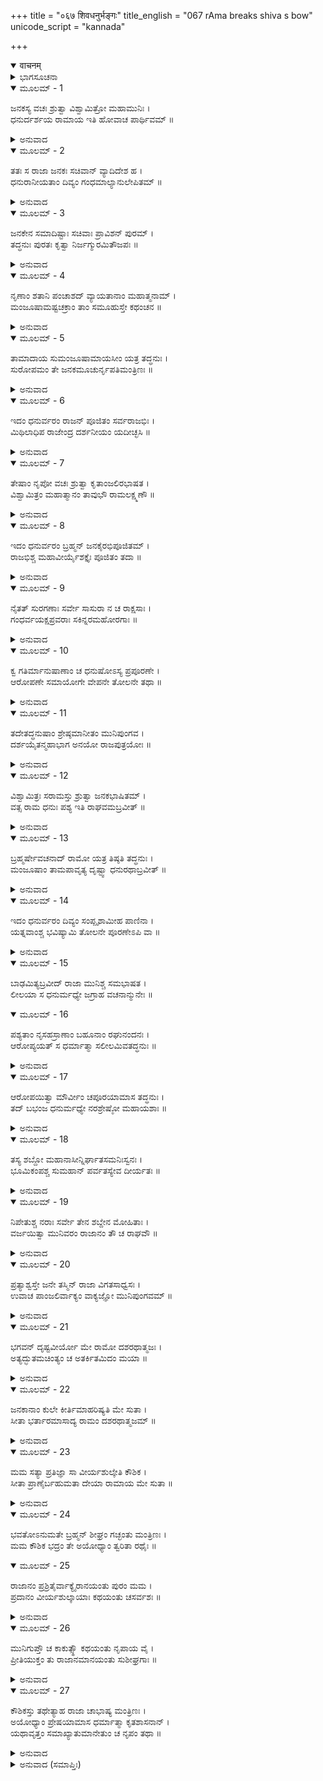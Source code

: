 +++
title = "०६७ शिवधनुर्भङ्गः"
title_english = "067 rAma breaks shiva s bow"
unicode_script = "kannada"

+++
<details open><summary>वाचनम्</summary>

<div class="audioEmbed"  caption="श्रीराम-हरिसीताराममूर्ति-घनपाठिभ्यां वचनम्" src="https://archive.org/download/Ramayana-recitation-Sriram-harisItArAmamUrti-Ghanapaati-v2/Kanda_1/Kanda_1_BK-067-Shiva_Dhanur_Bhamgaha.mp3"></div>
</details>



<details><summary>ಭಾಗಸೂಚನಾ</summary>

ಶ್ರೀರಾಮನು ಶಿವಧನುಸ್ಸನ್ನು ಮುರಿದುದು, ಜನಕನು ವಿಶ್ವಾಮಿತ್ರರ ಆಜ್ಞೆಯಂತೆ ದಶರಥನನ್ನು ಕರೆತರಲು ಮಂತ್ರಿಗಳನ್ನು ಕಳಿಸಿದುದು
</details>

<details open><summary>ಮೂಲಮ್ - 1</summary>

ಜನಕಸ್ಯ ವಚಃ ಶ್ರುತ್ವಾ ವಿಶ್ವಾಮಿತ್ರೋ ಮಹಾಮುನಿಃ ।  
ಧನುರ್ದರ್ಶಯ ರಾಮಾಯ ಇತಿ ಹೋವಾಚ ಪಾರ್ಥಿವಮ್ ॥
</details>

<details><summary>ಅನುವಾದ</summary>

ಜನಕನ ಮಾತನ್ನು ಕೇಳಿ ಮಹಾಮುನಿ ವಿಶ್ವಾಮಿತ್ರರು ಹೇಳಿದರು - ರಾಜನೇ! ನೀನು ಶ್ರೀರಾಮನಿಗೆ ನಿನ್ನ ಧನುಸ್ಸನ್ನು ತೋರಿಸು.॥1॥
</details>

<details open><summary>ಮೂಲಮ್ - 2</summary>

ತತಃ ಸ ರಾಜಾ ಜನಕಃ ಸಚಿವಾನ್ ವ್ಯಾದಿದೇಶ ಹ ।  
ಧನುರಾನೀಯತಾಂ ದಿವ್ಯಂ ಗಂಧಮಾಲ್ಯಾನುಲೇಪಿತಮ್ ॥
</details>

<details><summary>ಅನುವಾದ</summary>

ಆಗ ಜನಕನು ಮಂತ್ರಿಗಳಿಗೆ - ಚಂದನ ಮತ್ತು ಮಾಲೆಗಳಿಂದ ಅಲಂಕೃತವಾದ ಆ ದಿವ್ಯ ಧನುಸ್ಸನ್ನು ಇಲ್ಲಿಗೆ ತೆಗೆದುಕೊಂಡು ಬನ್ನಿ ಎಂದು ಆಜ್ಞಾಪಿಸಿದನು.॥2॥
</details>

<details open><summary>ಮೂಲಮ್ - 3</summary>

ಜನಕೇನ ಸಮಾದಿಷ್ಟಾಃ ಸಚಿವಾಃ ಪ್ರಾವಿಶನ್ ಪುರಮ್ ।  
ತದ್ಧನುಃ ಪುರತಃ ಕೃತ್ವಾ ನಿರ್ಜಗ್ಮುರಮಿತೌಜಪಃ ॥
</details>

<details><summary>ಅನುವಾದ</summary>

ರಾಜಾ ಜನಕನ ಆಜ್ಞೆ ಪಡೆದು ಆ ಅಮಿತ ತೇಜಸ್ವೀ ಮಂತ್ರಿಗಳು ನಗರಕ್ಕೆ ಹೋಗಿ, ಆ ಧನುಸ್ಸನ್ನು ಮುಂದೆ ಮಾಡಿ ಪುರಿಯಿಂದ ಹೊರಗೆ ಹೊರಟರು.॥3॥
</details>

<details open><summary>ಮೂಲಮ್ - 4</summary>

ನೃಣಾಂ ಶತಾನಿ ಪಂಚಾಶದ್ ವ್ಯಾಯತಾನಾಂ ಮಹಾತ್ಮನಾಮ್ ।  
ಮಂಜೂಷಾಮಷ್ಟಚಕ್ರಾಂ ತಾಂ ಸಮೂಹುಸ್ತೇ ಕಥಂಚನ ॥
</details>

<details><summary>ಅನುವಾದ</summary>

ಆ ಧನುಸ್ಸು ಎಂಟು ಗಾಲಿಗಳುಳ್ಳ ಉಕ್ಕಿನ ದೊಡ್ಡ ಪೆಟ್ಟಿಗೆಯಲ್ಲಿ ಇಡಲಾಗಿತ್ತು. ಅದನ್ನು ಮಹಾ ಬಲಿಷ್ಠರಾದ ಐದು ಸಾವಿರ ವೀರರು ಹೇಗೋ ಕಷ್ಟಪಟ್ಟು ಅಲ್ಲಿಯವರೆಗೆ ತರುವಂತಾಯಿತು.॥4॥
</details>

<details open><summary>ಮೂಲಮ್ - 5</summary>

ತಾಮಾದಾಯ ಸುಮಂಜೂಷಾಮಾಯಸೀಂ ಯತ್ರ ತದ್ಧನುಃ ।  
ಸುರೋಪಮಂ ತೇ ಜನಕಮೂಚುರ್ನೃಪತಿಮಂತ್ರಿಣಃ ॥
</details>

<details><summary>ಅನುವಾದ</summary>

ಕಬ್ಬಿಣದ ಪೆಟ್ಟಿಗೆಯಲ್ಲಿ ಇರಿಸಿದ್ದ ಆ ಧನುಸ್ಸನ್ನು ತಂದು ಮಂತ್ರಿಗಳು ದೇವೋಪಮ ರಾಜಾ ಜನಕನಲ್ಲಿ ಇಂತೆಂದರು.॥5॥
</details>

<details open><summary>ಮೂಲಮ್ - 6</summary>

ಇದಂ ಧನುರ್ವರಂ ರಾಜನ್ ಪೂಜಿತಂ ಸರ್ವರಾಜಭಿಃ ।  
ಮಿಥಿಲಾಧಿಪ ರಾಜೇಂದ್ರ ದರ್ಶನೀಯಂ ಯದೀಚ್ಛಸಿ ॥
</details>

<details><summary>ಅನುವಾದ</summary>

ಮಿಥಿಲಾಧಿಪತೇ! ರಾಜೇಂದ್ರನೇ! ಇದು ಸಮಸ್ತ ರಾಜರಿಂದ ಸಮ್ಮಾನಿತವಾದ ಶ್ರೇಷ್ಠ ಧನುಷ್ಯವಾಗಿದೆ. ತಾವು ಈ ಇಬ್ಬರು ರಾಜಕುಮಾರರಿಗೆ ತೋರಿಸಲು ಬಯಸುತ್ತಿದ್ದರೆ ತೋರಿಸಿರಿ.॥6॥
</details>

<details open><summary>ಮೂಲಮ್ - 7</summary>

ತೇಷಾಂ ನೃಪೋ ವಚಃ ಶ್ರುತ್ವಾ ಕೃತಾಂಜಲಿರಭಾಷತ ।  
ವಿಶ್ವಾಮಿತ್ರಂ ಮಹಾತ್ಮಾನಂ ತಾವುಭೌ ರಾಮಲಕ್ಷ್ಮಣೌ ॥
</details>

<details><summary>ಅನುವಾದ</summary>

ಅವರ ಮಾತನ್ನು ಕೇಳಿ ರಾಜಾ ಜನಕನು ಕೈಮುಗಿದು ಮಹಾತ್ಮಾ ವಿಶ್ವಾಮಿತ್ರರಿಗೆ ಹಾಗೂ ಇಬ್ಬರೂ ಸಹೋದರ ಶ್ರೀರಾಮಾ - ಲಕ್ಷ್ಮಣರಲ್ಲಿ ಇಂತೆಂದನು.॥7॥
</details>

<details open><summary>ಮೂಲಮ್ - 8</summary>

ಇದಂ ಧನುರ್ವರಂ ಬ್ರಹ್ಮನ್ ಜನಕೈರಭಿಪೂಜಿತಮ್ ।  
ರಾಜಭಿಶ್ಚ ಮಹಾವೀರ್ಯೈಶಕ್ತೈಃ ಪೂಜಿತಂ ತದಾ ॥
</details>

<details><summary>ಅನುವಾದ</summary>

ಬ್ರಹ್ಮರ್ಷಿಗಳೇ! ಇದೇ ಆ ಶ್ರೇಷ್ಠ ಧನುಸ್ಸು ಆಗಿದೆ. ಇದನ್ನು ಜನಕವಂಶೀಯ ನರೇಶ್ವರರು ಸದಾ ಪೂಜಿಸಿದ್ದಾರೆ ಹಾಗೂ ಇದನ್ನು ಎತ್ತಲು ಅಸಮರ್ಥರಾದ ಮಹಾಪರಾಕ್ರಮಿ ಅರಸರಿಂದಲೂ ಹಿಂದೆ ಸಮ್ಮಾನಿತವಾಗಿದೆ.॥8॥
</details>

<details open><summary>ಮೂಲಮ್ - 9</summary>

ನೈತತ್ ಸುರಗಣಾಃ ಸರ್ವೇ ಸಾಸುರಾ ನ ಚ ರಾಕ್ಷಸಾಃ ।  
ಗಂಧರ್ವಯಕ್ಷಪ್ರವರಾಃ ಸಕಿನ್ನರಮಹೋರಗಾಃ ॥
</details>

<details><summary>ಅನುವಾದ</summary>

ಇದನ್ನು ಸಮಸ್ತ ದೇವತೆಗಳು, ಅಸುರರು, ರಾಕ್ಷಸರು, ಗಂಧರ್ವರು, ದೊಡ್ಡ-ದೊಡ್ಡ ಯಕ್ಷರು, ಕಿನ್ನರರು, ಮಹಾ ನಾಗಗಳೂ ಕೂಡ ಇದನ್ನು ಎತ್ತಲು ಸಾಧ್ಯವಾಗಲಿಲ್ಲ.॥9॥
</details>

<details open><summary>ಮೂಲಮ್ - 10</summary>

ಕ್ವ ಗತಿರ್ಮಾನುಷಾಣಾಂ ಚ ಧನುಷೋಽಸ್ಯ ಪ್ರಪೂರಣೇ ।  
ಆರೋಪಣೇ ಸಮಾಯೋಗೇ ವೇಪನೇ ತೋಲನೇ ತಥಾ ॥
</details>

<details><summary>ಅನುವಾದ</summary>

ಹಾಗಿರುವಾಗ ಈ ಬಿಲ್ಲನ್ನು ಹೆದೆ ಏರಿಸುವುದು, ಇದಕ್ಕೆ ಬಾಣ ಹೂಡುವುದು, ಪ್ರತ್ಯಂಚೆ ಸೆಳೆದು ಟಂಕಾರ ಮಾಡುವುದು ಎತ್ತಿ ಅತ್ತ - ಇತ್ತ ಅಲುಗಾಡಿಸುವುದು, ಇದೆಲ್ಲ ಮಾಡುವ ಮನುಷ್ಯರಿಗೆ ಶಕ್ತಿ ಎಲ್ಲಿದೆ.॥10॥
</details>

<details open><summary>ಮೂಲಮ್ - 11</summary>

ತದೇತದ್ಧನುಷಾಂ ಶ್ರೇಷ್ಠಮಾನೀತಂ ಮುನಿಪುಂಗವ ।  
ದರ್ಶಯೈತನ್ಮಹಾಭಾಗ ಅನಯೋ ರಾಜಪುತ್ರಯೋಃ ॥
</details>

<details><summary>ಅನುವಾದ</summary>

ಮುನಿಪುಂಗವರೇ! ಈ ಶ್ರೇಷ್ಠಧನುಸ್ಸು ಇಲ್ಲಿಗೆ ತರಲಾಗಿದೆ. ಮಹಾಭಾಗರೇ! ತಾವು ಇದನ್ನು ಈ ಇಬ್ಬರೂ ರಾಜಕುಮಾರರಿಗೆ ತೋರಿಸಿರಿ.॥11॥
</details>

<details open><summary>ಮೂಲಮ್ - 12</summary>

ವಿಶ್ವಾಮಿತ್ರಃ ಸರಾಮಸ್ತು ಶ್ರುತ್ವಾ ಜನಕಭಾಷಿತಮ್ ।  
ವತ್ಸ ರಾಮ ಧನುಃ ಪಶ್ಯ ಇತಿ ರಾಘವಮಬ್ರವೀತ್ ॥
</details>

<details><summary>ಅನುವಾದ</summary>

ಶ್ರೀರಾಮಸಹಿತ ವಿಶ್ವಾಮಿತ್ರರು ಜನಕನ ಮಾತನ್ನು ಕೇಳಿ ರಘುನಂದನಲ್ಲಿ ಹೇಳಿದರು-ವತ್ಸರಾಮಾ! ಈ ಧನುಸ್ಸನ್ನು ನೋಡ.॥12॥
</details>

<details open><summary>ಮೂಲಮ್ - 13</summary>

ಬ್ರಹ್ಮರ್ಷೇವಚನಾದ್ ರಾಮೋ ಯತ್ರ ತಿಷ್ಠತಿ ತದ್ಧನುಃ ।  
ಮಂಜೂಷಾಂ ತಾಮಪಾವೃತ್ಯ ದೃಷ್ಟ್ವಾ ಧನುರಥಾಬ್ರವೀತ್ ॥
</details>

<details><summary>ಅನುವಾದ</summary>

ಮಹರ್ಷಿಗಳ ಆಜ್ಞೆಯಂತೆ ಶ್ರೀರಾಮನು ಧನುಸ್ಸು ಇಟ್ಟಿರುವ ಪೆಟ್ಟಿಗೆಯನ್ನು ತೆರೆದು ಆ ಧನುಸ್ಸನ್ನು ನೋಡಿ ಹೇಳಿದನು -॥13॥
</details>

<details open><summary>ಮೂಲಮ್ - 14</summary>

ಇದಂ ಧನುರ್ವರಂ ದಿವ್ಯಂ ಸಂಪ್ಪೃಶಾಮೀಹ ಪಾಣಿನಾ ।  
ಯತ್ನವಾಂಶ್ಚ ಭವಿಷ್ಯಾಮಿ ತೋಲನೇ ಪೂರಣೇಽಪಿ ವಾ ॥
</details>

<details><summary>ಅನುವಾದ</summary>

ಸರಿ ಈಗ ನಾನು ಈ ದಿವ್ಯ ಹಾಗೂ ಶ್ರೇಷ್ಠ ಧನುಸ್ಸಿಗೆ ಕೈಹಚ್ಚಿ, ಎತ್ತಲೂ ಮತ್ತು ಹೆದೆಯೇರಿಸಲು ಪ್ರಯತ್ನಿಸುವೆನು.॥14॥
</details>

<details open><summary>ಮೂಲಮ್ - 15</summary>

ಬಾಢಮಿತ್ಯಬ್ರವೀದ್ ರಾಜಾ ಮುನಿಶ್ಚ ಸಮಭಾಷತ ।  
ಲೀಲಯಾ ಸ ಧನುರ್ಮಧ್ಯೇ ಜಗ್ರಾಹ ವಚನಾನ್ಮುನೇಃ ॥
</details>

<details open><summary>ಮೂಲಮ್ - 16</summary>

ಪಶ್ಯತಾಂ ನೃಸಹಸ್ರಾಣಾಂ ಬಹೂನಾಂ ರಘುನಂದನಃ ।  
ಆರೋಪ್ಯಯತ್ ಸ ಧರ್ಮಾತ್ಮಾ ಸಲೀಲಮಿವತದ್ಧನುಃ ॥
</details>

<details><summary>ಅನುವಾದ</summary>

ಆಗ ರಾಜನು ಮತ್ತು ಮುನಿಗಳು ಏಕಸ್ವರದಲ್ಲಿ ಹೇಳಿದರು - ‘ಹಾಗೆಯೇ ಮಾಡು’. ಮುನಿಗಳ ಆಜ್ಞೆಯಂತೆ ರಘುಕುಲನಂದನ ಧರ್ಮಾತ್ಮಾ ಶ್ರೀರಾಮನು ಆ ಧನುಸ್ಸನ್ನು ನಡುವಿನಲ್ಲಿ ಹಿಡಿದು ಸಲೀಸಾಗಿ ಎತ್ತಿಕೊಂಡನು ಹಾಗೂ ಲೀಲಾಜಾಲವಾಗಿ ಅದನ್ನು ಬಗ್ಗಿಸಿ ಹೆದೆಯೇರಿಸಿದನು. ಆಗ ಅನೇಕ ಸಾವಿರ ಮನುಷ್ಯರ ದೃಷ್ಟಿ ಅವನ ಮೇಲೆ ನೆಟ್ಟಿತ್ತು.॥15-16॥
</details>

<details open><summary>ಮೂಲಮ್ - 17</summary>

ಆರೋಪಯಿತ್ವಾ ಮೌರ್ವೀಂ ಚಪೂರಯಾಮಾಸ ತದ್ಧನುಃ ।  
ತದ್ ಬಭಂಜ ಧನುರ್ಮಧ್ಯೇ ನರಶ್ರೇಷ್ಠೋ ಮಹಾಯಶಾಃ ॥
</details>

<details><summary>ಅನುವಾದ</summary>

ಪ್ರತ್ಯಂಚೆಯನ್ನು ಏರಿಸಿ ಮಹಾಯಶಸ್ವೀ ನರಶ್ರೇಷ್ಠ ಶ್ರೀರಾಮನು ಆ ಧನುಸ್ಸವನ್ನು ಕಿವಿಯವರೆಗೆ ಸೆಳೆದಾಗ ಅದು ನಡುವಿನಲ್ಲಿ ತುಂಡಾಯಿತು.॥17॥
</details>

<details open><summary>ಮೂಲಮ್ - 18</summary>

ತಸ್ಯ ಶಬ್ದೋ ಮಹಾನಾಸೀನ್ನಿರ್ಘಾತಸಮನಿಃಸ್ವನಃ ।  
ಭೂಮಿಕಂಪಶ್ಚ ಸುಮಹಾನ್ ಪರ್ವತಸ್ಯೇವ ದೀರ್ಯತಃ ॥
</details>

<details><summary>ಅನುವಾದ</summary>

ಆ ಧನುಸ್ಸು ಮುರಿದಾಗ ವಜ್ರಪಾತದಂತೆ ಭಾರೀ ಸದ್ದು ಆಯಿತು. ಪರ್ವತಗಳೇ ಉರುಳಿ ಬೀಳುತ್ತವೋ ಅನಿಸಿತು. ಆಗ ಮಹಾ ಭೂಕಂಪವಾಯಿತು.॥18॥
</details>

<details open><summary>ಮೂಲಮ್ - 19</summary>

ನಿಪೇತುಶ್ಚ ನರಾಃ ಸರ್ವೇ ತೇನ ಶಬ್ದೇನ ಮೋಹಿತಾಃ ।  
ವರ್ಜಯಿತ್ವಾ ಮುನಿವರಂ ರಾಜಾನಂ ತೌ ಚ ರಾಘವೌ ॥
</details>

<details><summary>ಅನುವಾದ</summary>

ಮುನಿವರ ವಿಶ್ವಾಮಿತ್ರರು, ರಾಜಾ ಜನಕ, ರಘುಕುಲ ಭೂಷಣ ಇಬ್ಬರೂ ಸಹೋದರ ಶ್ರೀರಾಮ-ಲಕ್ಷ್ಮಣರು ಬಿಟ್ಟು, ಅಲ್ಲಿಗೆ ಬಂದಿರುವ ಇತರರೆಲ್ಲರೂ ಧನುಸ್ಸು ಮುರಿದ ಆ ಭಯಂಕರ ಶಬ್ದದಿಂದ ಮೂರ್ಛಿತರಾದರು.॥19॥
</details>

<details open><summary>ಮೂಲಮ್ - 20</summary>

ಪ್ರತ್ಯಾಶ್ವಸ್ತೇ ಜನೇ ತಸ್ಮಿನ್ ರಾಜಾ ವಿಗತಸಾಧ್ವಸಃ ।  
ಉವಾಚ ಪಾಂಜಲಿರ್ವಾಕ್ಯಂ ವಾಕ್ಯಜ್ಞೋ ಮುನಿಪುಂಗವಮ್ ॥
</details>

<details><summary>ಅನುವಾದ</summary>

ಸ್ವಲ್ಪ ಹೊತ್ತಿನಲ್ಲಿ ಎಲ್ಲರೂ ಎಚ್ಚರಗೊಂಡಾಗ ನಿರ್ಭಯನಾದ ರಾಜಾ ಜನಕನು ಅಂಜಲಿಬದ್ದನಾಗಿ ವಾಕ್ಯ ಕುಶಲರಾದ ಮುನಿವರ ವಿಶ್ವಾಮಿತ್ರರಲ್ಲಿ ಹೇಳಿದನು.॥20॥
</details>

<details open><summary>ಮೂಲಮ್ - 21</summary>

ಭಗವನ್ ದೃಷ್ಟವೀರ್ಯೋ ಮೇ ರಾಮೋ ದಶರಥಾತ್ಮಜಃ ।  
ಅತ್ಯದ್ಭುತಮಚಿಂತ್ಯಂ ಚ ಅತರ್ಕಿತಮಿದಂ ಮಯಾ ॥
</details>

<details><summary>ಅನುವಾದ</summary>

ಪೂಜ್ಯರೇ! ದಶರಥನಂದನ ಶ್ರೀರಾಮನ ಪರಾಕ್ರಮವನ್ನು ಇಂದು ನಾನು ಪ್ರತ್ಯಕ್ಷವಾಗಿ ನೋಡಿದೆ. ಮಹಾದೇವನ ಧನುಸ್ಸನನ್ನು ಹೆದೆ ಏರಿಸುವುದು ಅತ್ಯಂತ ಅದ್ಭುತ, ಅಚಿಂತ್ಯ ಮತ್ತು ಅತರ್ಕಿತ ಘಟನೆಯಾಗಿದೆ.॥21॥
</details>

<details open><summary>ಮೂಲಮ್ - 22</summary>

ಜನಕಾನಾಂ ಕುಲೇ ಕೀರ್ತಿಮಾಹರಿಷ್ಯತಿ ಮೇ ಸುತಾ ।  
ಸೀತಾ ಭರ್ತಾರಮಾಸಾದ್ಯ ರಾಮಂ ದಶರಥಾತ್ಮಜಮ್ ॥
</details>

<details><summary>ಅನುವಾದ</summary>

ನನ್ನ ಪುತ್ರಿ ಸೀತೆಯು ದಶರಥಕುಮಾರ ಶ್ರೀರಾಮನನ್ನು ಪತಿರೂಪದಲ್ಲಿ ಪಡೆದು ಜನಕವಂಶದ ಕೀರ್ತಿಯನ್ನು ಹೆಚ್ಚಿಸುವಳು.॥22॥
</details>

<details open><summary>ಮೂಲಮ್ - 23</summary>

ಮಮ ಸತ್ಯಾ ಪ್ರತಿಜ್ಞಾ ಸಾ ವೀರ್ಯಶುಲ್ಕೇತಿ ಕೌಶಿಕ ।  
ಸೀತಾ ಪ್ರಾಣೈರ್ಬಹುಮತಾ ದೇಯಾ ರಾಮಾಯ ಮೇ ಸುತಾ ॥
</details>

<details><summary>ಅನುವಾದ</summary>

ಕುಶಿಕನಂದನರೇ! ಸೀತೆಯನ್ನು ವೀರ್ಯಶುಲ್ಕಾ ಎಂದು ನಾನು ಮಾಡಿದ ಪ್ರತಿಜ್ಞೆಯು ಇಂದು ಸತ್ಯ ಹಾಗೂ ಸಫಲವಾಯಿತು. ಸೀತೆಯು ನನಗೆ ಪ್ರಾಣಕ್ಕಿಂತಲೂ ಹೆಚ್ಚಿನವಳಾಗಿದ್ದಾಳೆ. ನನ್ನ ಈ ಪುತ್ರಿಯನ್ನು ನಾನು ಶ್ರೀರಾಮನಿಗೆ ಸಮರ್ಪಿಸುವೆನು.॥23॥
</details>

<details open><summary>ಮೂಲಮ್ - 24</summary>

ಭವತೋಽನುಮತೇ ಬ್ರಹ್ಮನ್ ಶೀಘ್ರಂ ಗಚ್ಛಂತು ಮಂತ್ರಿಣಃ ।  
ಮಮ ಕೌಶಿಕ ಭದ್ರಂ ತೇ ಅಯೋಧ್ಯಾಂ ತ್ವರಿತಾ ರಥೈಃ ॥
</details>

<details open><summary>ಮೂಲಮ್ - 25</summary>

ರಾಜಾನಂ ಪ್ರಶ್ರಿತೈರ್ವಾಕ್ಯೈರಾನಯಂತು ಪುರಂ ಮಮ ।  
ಪ್ರದಾನಂ ವೀರ್ಯಶುಲ್ಕಾಯಾಃ ಕಥಯಂತು ಚಸರ್ವಶಃ ॥
</details>

<details><summary>ಅನುವಾದ</summary>

ಬ್ರಹ್ಮರ್ಷಿಗಳೇ! ಕುಶಿಕನಂದನರೇ! ನಿಮಗೆ ಮಂಗಳವಾಗಲಿ. ನಿಮ್ಮ ಆಜ್ಞೆಯಾದರೆ ನನ್ನ ಮಂತ್ರಿಗಳು ರಥಾರೂಢರಾಗಿ ಶೀಘ್ರವಾಗಿ ಅಯೋಧ್ಯೆಗೆ ಹೋಗಿ, ವಿನಯಯುಕ್ತವಾದ ವಚನಗಳಿಂದ ಮಹಾರಾಜಾ ದಶರಥರನ್ನು ನನ್ನ ನಗರಕ್ಕೆ ಕರೆದುಕೊಂಡು ಬರಲಿ. ಜೊತೆಗೆ ಇಲ್ಲಿಯ ಎಲ್ಲ ಸಮಾಚಾರ ನಿವೇದಿಸಿಕೊಂಡು ಯಾರಿಗಾಗಿ ಪರಾಕ್ರಮ ಶುಲ್ಕವನ್ನು ನಿಯತಗೊಳಿಸಿತ್ತೋ ಆ ಜನಕಕುಮಾರಿ ಸೀತೆಯ ವಿವಾಹ ಶ್ರೀರಾಮಚಂದ್ರನೊಂದಿಗೆ ಆಗುವುದಿದೆ ಎಂದು ತಿಳಿಸಲಿ.॥24-25॥
</details>

<details open><summary>ಮೂಲಮ್ - 26</summary>

ಮುನಿಗುಪ್ತೌ ಚ ಕಾಕುತ್ಸ್ಥೌ ಕಥಯಂತು ನೃಪಾಯ ವೈ ।  
ಪ್ರೀತಿಯುಕ್ತಂ ತು ರಾಜಾನಮಾನಯಂತು ಸುಶೀಘ್ರಗಾಃ ॥
</details>

<details><summary>ಅನುವಾದ</summary>

ಈ ಮಂತ್ರಿಗಳು ಮಹಾರಾಜ ದಶರಥನಿಗೆ ‘ನಿಮ್ಮ ಇಬ್ಬರು ಪುತ್ರರು ರಾಮ-ಲಕ್ಷ್ಮಣರು ವಿಶ್ವಾಮಿತ್ರರೊಂದಿಗೆ ಸುರಕ್ಷಿತರಾಗಿ ಮಿಥಿಲೆಗೆ ಬಂದಿರುವರು’ ಎಂದೂ ಹೇಳಲಿ. ಹೀಗೆ ಪ್ರೀತಿಯುಕ್ತ ತಿಳಿಸಿ ದಶರಥರಾಜರನ್ನು ಶ್ರೀ ಗಾಮಿ ಸಚಿವರು ಬೇಗನೇ ಇಲ್ಲಿಗೆ ಕರೆತರಲಿ.॥26॥
</details>

<details open><summary>ಮೂಲಮ್ - 27</summary>

ಕೌಶಿಕಸ್ತು ತಥೇತ್ಯಾಹ ರಾಜಾ ಚಾಭಾಷ್ಯ ಮಂತ್ರಿಣಃ ।  
ಅಯೋಧ್ಯಾಂ ಪ್ರೇಷಯಾಮಾಸ ಧರ್ಮಾತ್ಮಾ ಕೃತಶಾಸನಾನ್ ।  
ಯಥಾವೃತ್ತಂ ಸಮಾಖ್ಯಾತುಮಾನೇತುಂ ಚ ನೃಪಂ ತಥಾ ॥
</details>

<details><summary>ಅನುವಾದ</summary>

ವಿಶ್ವಾಮಿತ್ರರು ‘ತಥಾಸ್ತು’ ಎಂದು ಹೇಳಿ ರಾಜನ ಮಾತನ್ನು ಸಮರ್ಥಿಸಿದರು. ಆಗ ಧರ್ಮಾತ್ಮಾ ರಾಜಾ ಜನಕನು ತನ್ನ ಆಜ್ಞೆಯನ್ನು ಪಾಲಿಸುವ ಮಂತ್ರಿಗಳಿಗೆ ಸರಿಯಾಗಿ ತಿಳಿಸಿ, ಇಲ್ಲಿಯ ಎಲ್ಲ ಸಮಾಚಾರವನ್ನು ಸರಿಯಾಗಿ ಮಹಾರಾಜ ದಶರಥನಿಗೆ ತಿಳಿಸಿಕೊಟ್ಟನು.॥27॥
</details>

<details><summary>ಅನುವಾದ (ಸಮಾಪ್ತಿಃ)</summary>

ವಾಲ್ಮೀಕಿ ವಿರಚಿತ ಆರ್ಷ ರಾಮಾಯಣ ಆದಿಕಾವ್ಯದ ಬಾಲಕಾಂಡದಲ್ಲಿ ಅರವತ್ತೇಳನೆಯ ಸರ್ಗ ಪೂರ್ಣವಾಯಿತು.॥67॥
</details>
